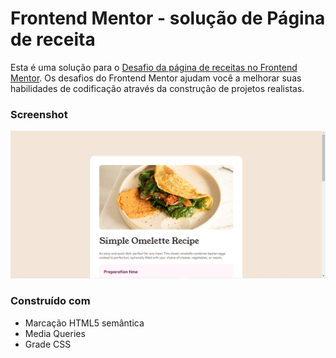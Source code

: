 # Frontend Mentor - solução de Página de receita

Esta é uma solução para o [Desafio da página de receitas no Frontend Mentor](https://www.frontendmentor.io/challenges/recipe-page-KiTsR8QQKm).
Os desafios do Frontend Mentor ajudam você a melhorar suas habilidades de codificação através da construção de projetos realistas.

### Screenshot

![](recipe-page-print.png)

### Construído com

- Marcação HTML5 semântica
- Media Queries
- Grade CSS


